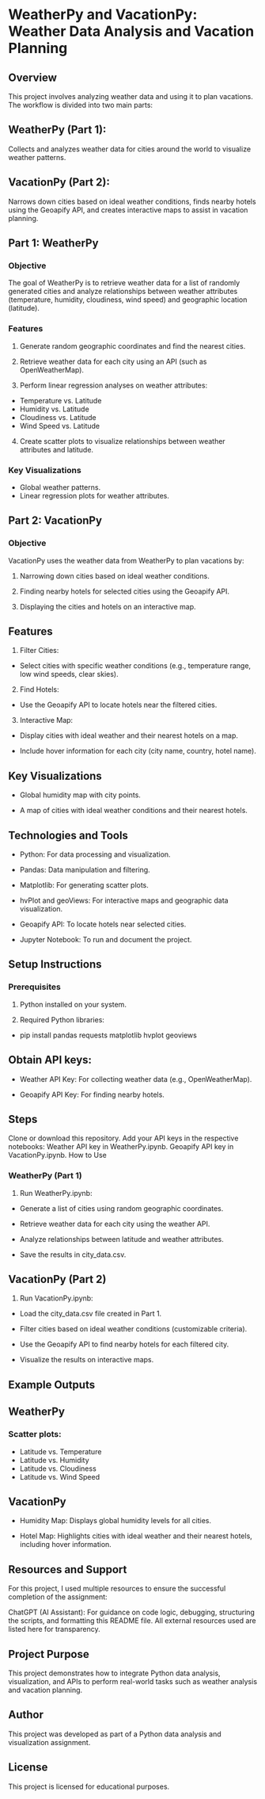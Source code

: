 # WeatherPy and VacationPy: Weather Data Analysis and Vacation Planning

## Overview
This project involves analyzing weather data and using it to plan vacations. The workflow is divided into two main parts:

## WeatherPy (Part 1): 
Collects and analyzes weather data for cities around the world to visualize weather patterns.

## VacationPy (Part 2): 
Narrows down cities based on ideal weather conditions, finds nearby hotels using the Geoapify API, and creates interactive maps to assist in vacation planning.

## Part 1: WeatherPy

### Objective

The goal of WeatherPy is to retrieve weather data for a list of randomly generated cities and analyze relationships between weather attributes (temperature, humidity, cloudiness, wind speed) and geographic location (latitude).

### Features

1. Generate random geographic coordinates and find the nearest cities.

2. Retrieve weather data for each city using an API (such as OpenWeatherMap).

3. Perform linear regression analyses on weather attributes:
- Temperature vs. Latitude
- Humidity vs. Latitude
- Cloudiness vs. Latitude
- Wind Speed vs. Latitude

4. Create scatter plots to visualize relationships between weather attributes and latitude.

### Key Visualizations
- Global weather patterns.
- Linear regression plots for weather attributes.

## Part 2: VacationPy

### Objective

VacationPy uses the weather data from WeatherPy to plan vacations by:

1. Narrowing down cities based on ideal weather conditions.

2. Finding nearby hotels for selected cities using the Geoapify API.

3. Displaying the cities and hotels on an interactive map.

## Features

1. Filter Cities:
- Select cities with specific weather conditions (e.g., temperature range, low wind speeds, clear skies).

2. Find Hotels:
- Use the Geoapify API to locate hotels near the filtered cities.

3. Interactive Map:
- Display cities with ideal weather and their nearest hotels on a map.

- Include hover information for each city (city name, country, hotel name).

## Key Visualizations
- Global humidity map with city points.

- A map of cities with ideal weather conditions and their nearest hotels.

## Technologies and Tools

- Python: For data processing and visualization.

- Pandas: Data manipulation and filtering.

- Matplotlib: For generating scatter plots.

- hvPlot and geoViews: For interactive maps and geographic data visualization.

- Geoapify API: To locate hotels near selected cities.

- Jupyter Notebook: To run and document the project.

## Setup Instructions
### Prerequisites
1. Python installed on your system.

2. Required Python libraries:
- pip install pandas requests matplotlib hvplot geoviews

## Obtain API keys:

- Weather API Key: For collecting weather data (e.g., OpenWeatherMap).

- Geoapify API Key: For finding nearby hotels.

## Steps
Clone or download this repository.
Add your API keys in the respective notebooks:
Weather API key in WeatherPy.ipynb.
Geoapify API key in VacationPy.ipynb.
How to Use

### WeatherPy (Part 1)

1. Run WeatherPy.ipynb:

- Generate a list of cities using random geographic coordinates.

- Retrieve weather data for each city using the weather API.

- Analyze relationships between latitude and weather attributes.

- Save the results in city_data.csv.

## VacationPy (Part 2)

1. Run VacationPy.ipynb:

- Load the city_data.csv file created in Part 1.

- Filter cities based on ideal weather conditions (customizable criteria).

- Use the Geoapify API to find nearby hotels for each filtered city.

- Visualize the results on interactive maps.


## Example Outputs

## WeatherPy

### Scatter plots:
- Latitude vs. Temperature
- Latitude vs. Humidity
- Latitude vs. Cloudiness
- Latitude vs. Wind Speed

## VacationPy
- Humidity Map: Displays global humidity levels for all cities.

- Hotel Map: Highlights cities with ideal weather and their nearest hotels, including hover information.

## Resources and Support
For this project, I used multiple resources to ensure the successful completion of the assignment:

ChatGPT (AI Assistant): For guidance on code logic, debugging, structuring the scripts, and formatting this README file.
All external resources used are listed here for transparency.

## Project Purpose
This project demonstrates how to integrate Python data analysis, visualization, and APIs to perform real-world tasks such as weather analysis and vacation planning.

## Author
This project was developed as part of a Python data analysis and visualization assignment.

## License
This project is licensed for educational purposes.